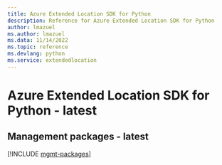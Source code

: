 ```yaml
---
title: Azure Extended Location SDK for Python
description: Reference for Azure Extended Location SDK for Python
author: lmazuel
ms.author: lmazuel
ms.data: 11/14/2022
ms.topic: reference
ms.devlang: python
ms.service: extendedlocation
---
```

# Azure Extended Location SDK for Python - latest

## Management packages - latest
[!INCLUDE [mgmt-packages](extended-location-mgmt-index.md)]